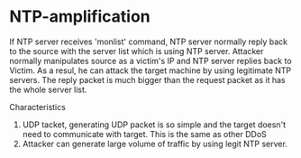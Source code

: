 # NTP-amplification

If NTP server receives 'monlist' command, NTP server normally reply back to the source with the server list which is using NTP server. Attacker normally manipulates source as a victim's IP and NTP server replies back to Victim. As a resul, he can attack the target machine by using legitimate NTP servers. The reply packet is much bigger than the request packet as it has the whole server list. 

Characteristics
1. UDP tacket, generating UDP packet is so simple and the target doesn't need to communicate with target. This is the same as other DDoS
2. Attacker can generate large volume of traffic by using legit NTP server.
